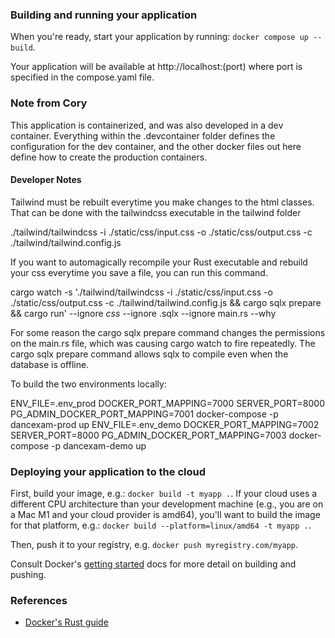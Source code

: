 ### Building and running your application

When you're ready, start your application by running:
`docker compose up --build`.

Your application will be available at http://localhost:(port) where port is specified in the compose.yaml file.


### Note from Cory

This application is containerized, and was also developed in a dev container. Everything within the .devcontainer folder defines the configuration
for the dev container, and the other docker files out here define how to create the production containers. 

#### Developer Notes

Tailwind must be rebuilt everytime you make changes to the html classes. That can be done with the tailwindcss executable in the tailwind folder

./tailwind/tailwindcss -i ./static/css/input.css -o ./static/css/output.css -c ./tailwind/tailwind.config.js

If you want to automagically recompile your Rust executable and rebuild your css everytime you save a file, you can run this command.

cargo watch -s './tailwind/tailwindcss -i ./static/css/input.css -o ./static/css/output.css -c ./tailwind/tailwind.config.js && cargo sqlx prepare && cargo run' --ignore *css* --ignore .sqlx --ignore main.rs --why

For some reason the cargo sqlx prepare command changes the permissions on the main.rs file, which was causing cargo watch to fire repeatedly.
The cargo sqlx prepare command allows sqlx to compile even when the database is offline. 

To build the two environments locally:

ENV_FILE=.env_prod DOCKER_PORT_MAPPING=7000 SERVER_PORT=8000 PG_ADMIN_DOCKER_PORT_MAPPING=7001 docker-compose -p dancexam-prod up
ENV_FILE=.env_demo DOCKER_PORT_MAPPING=7002 SERVER_PORT=8000 PG_ADMIN_DOCKER_PORT_MAPPING=7003 docker-compose -p dancexam-demo up


### Deploying your application to the cloud

First, build your image, e.g.: `docker build -t myapp .`.
If your cloud uses a different CPU architecture than your development
machine (e.g., you are on a Mac M1 and your cloud provider is amd64),
you'll want to build the image for that platform, e.g.:
`docker build --platform=linux/amd64 -t myapp .`.

Then, push it to your registry, e.g. `docker push myregistry.com/myapp`.

Consult Docker's [getting started](https://docs.docker.com/go/get-started-sharing/)
docs for more detail on building and pushing.

### References
* [Docker's Rust guide](https://docs.docker.com/language/rust/)